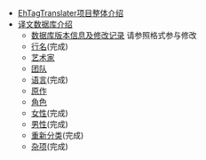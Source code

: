 ﻿* [EhTagTranslater项目整体介绍](使用文档)
* [译文数据库介绍](Home)  
    * [数据库版本信息及修改记录](wiki-version)
    请参照格式参与修改  
    * [行名](rows)(完成)
    * [艺术家](artist)
    * [团队](group)
    * [语言](language)(完成)
    * [原作](parody)
    * [角色](character)
    * [女性](female)(完成)
    * [男性](male)(完成)
    * [重新分类](reclass)(完成)
    * [杂项](misc)(完成)